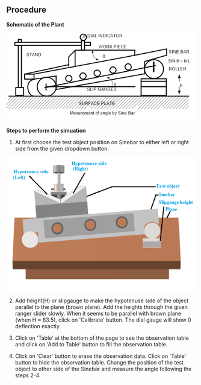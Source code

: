 ## Procedure

**Schematic of the Plant**
<div align="center">
<img class="img-fluid"  src="./images/plant.png" alt=""><br>           
</div>


**Steps to perform the simuation**

1. At first choose the test object position on Sinebar to either left or right side from the given dropdown button.

<div align="center">
<img class="img-fluid"  src="./images/plant_scth.png" alt=""><br>           
</div>

2. Add height(H) or slipgauge to make the hypotenuse side of the object parallel to the plane (brown plane).
Add the heights through the given ranger slider slowly. When it seems to be parallel with brown plane (when H &thickapprox; 63.5),
click on 'Calibrate' button. The dial gauge will show 0 deflection exactly.

3. Click on 'Table' at the bottom of the page to see the observation table and click on 'Add to Table' button to fill the observation table.

4. Click on 'Clear' button to erase the observation data. Click on 'Table' button to hide the observation table.
Change the position of the test object to other side of the Sinebar and measure the angle following the steps 2-4.
